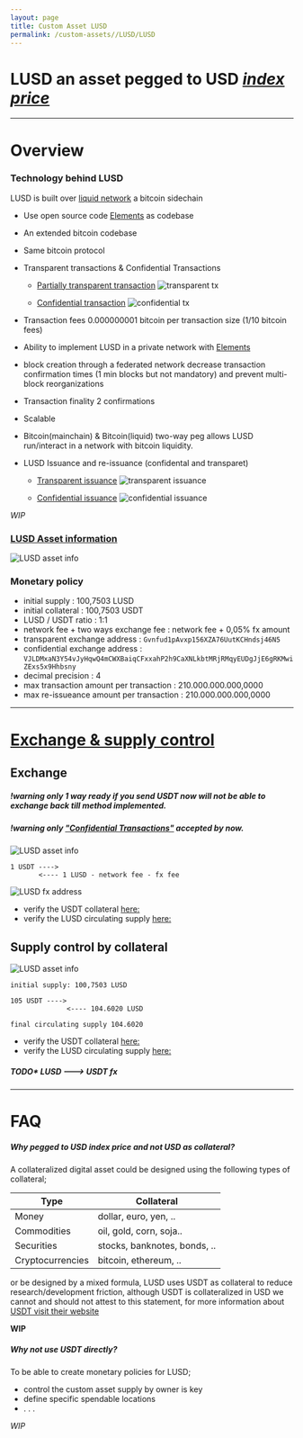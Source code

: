 ```yaml
---
layout: page
title: Custom Asset LUSD
permalink: /custom-assets//LUSD/LUSD
---
```


# LUSD an asset pegged to USD [_index price_](https://en.wikipedia.org/wiki/Price_index)  


***
# Overview

### Technology behind LUSD

LUSD is built over [liquid network](https://blockstream.com/liquid/) a bitcoin sidechain 

- Use open source code [Elements](https://elementsproject.org/) as codebase

- An extended bitcoin codebase

- Same bitcoin protocol 

- Transparent transactions & Confidential Transactions

  - [Partially transparent transaction](https://blockstream.info/liquid/tx/99eaba3fba297bee53179ce58d0c77b63d007ce68d29c3673d61d6cc170466c1) <img class="" alt="transparent tx" src="{{ site.url }}/images/transparent_tx.png" />

  - [Confidential transaction](https://blockstream.info/liquid/tx/c46702887f6a05cdbeb8ef02474733a19f210fc27f8cda4f59bd88d3d495b9ac) <img class="" alt="confidential tx" src="{{ site.url }}/images/confidential_tx.png" />

- Transaction fees 0.000000001 bitcoin per transaction size (1/10 bitcoin fees) 

- Ability to implement LUSD in a private network with [Elements](https://elementsproject.org/) 

- block creation through a federated network decrease transaction confirmation times (1 min blocks but not mandatory) and prevent multi-block reorganizations

- Transaction finality 2 confirmations

- Scalable

- Bitcoin(mainchain) & Bitcoin(liquid) two-way peg allows LUSD run/interact in a network with bitcoin liquidity.

- LUSD Issuance and re-issuance (confidental and transparet)

  - [Transparent issuance](https://blockstream.info/liquid/asset/84467161a382f4b55912805a1ab992c89a7ca126024dbf1463b3d8d5cdf9e68b) <img class="" alt="transparent issuance" src="{{ site.url }}/images/transparent_issuance.png" />

  - [Confidential issuance](https://blockstream.info/liquid/asset/0776a19697274ad487d0fd9ccbffea6fef1c327512e78e01b08df662442e657b) <img class="" alt="confidential issuance" src="{{ site.url }}/images/confidential_issuance.png" />

_WIP_

### [LUSD Asset information](https://blockstream.info/liquid/asset/84467161a382f4b55912805a1ab992c89a7ca126024dbf1463b3d8d5cdf9e68b) 
<img class="" alt="LUSD asset info" src="{{ site.url }}/images/LUSD_asset_info.png" />


### Monetary policy

- initial supply                          : 100,7503 LUSD
- initial collateral                      : 100,7503 USDT
- LUSD / USDT ratio                       : 1:1
- network fee + two ways exchange fee     : network fee + 0,05% fx amount 
- transparent exchange address            : `Gvnfud1pAvxp156XZA76UutKCHndsj46N5` 
- confidential exchange address           : `VJLDMxaN3Y54vJyHqwQ4mCWXBaiqCFxxahP2h9CaXNLkbtMRjRMqyEUDgJjE6gRKMwiZExs5x9Hhbsny`
- decimal precision                       : 4
- max transaction amount per transaction  : 210.000.000.000,0000
- max re-issueance amount per transaction : 210.000.000.000,0000

***
# [Exchange & supply control](https://blockstream.info/liquid/address/Gvnfud1pAvxp156XZA76UutKCHndsj46N5)

## Exchange

##### !warning only 1 way ready if you send USDT now will not be able to exchange back till method implemented.
##### !warning only ["Confidential Transactions"](https://docs.blockstream.com/liquid/technical_overview.html#confidential-transactions) accepted by now.

<img class="" alt="LUSD asset info" src="{{ site.url }}/images/LUSD_fx_green.png" />


```
1 USDT ----> 
       <---- 1 LUSD - network fee - fx fee

```

<img class="" alt="LUSD fx address" src="{{ site.url }}/images/LUSD_fx_address_m.png" />



* verify the USDT collateral         [here:](https://blockstream.info/liquid/address/Gvnfud1pAvxp156XZA76UutKCHndsj46N5) 
* verify the LUSD circulating supply [here:](https://blockstream.info/liquid/asset/84467161a382f4b55912805a1ab992c89a7ca126024dbf1463b3d8d5cdf9e68b)

## Supply control by collateral

<img class="" alt="LUSD asset info" src="{{ site.url }}/images/LUSD_supply_green.png" />

```
initial supply: 100,7503 LUSD

105 USDT ---->
              <---- 104.6020 LUSD 

final circulating supply 104.6020
```

* verify the USDT collateral         [here:](https://blockstream.info/liquid/address/Gvnfud1pAvxp156XZA76UutKCHndsj46N5)
* verify the LUSD circulating supply [here:](https://blockstream.info/liquid/asset/84467161a382f4b55912805a1ab992c89a7ca126024dbf1463b3d8d5cdf9e68b)


##### TODO* LUSD ---> USDT fx 

***
# FAQ 
##### Why pegged to USD _index price_ and not USD as collateral?
A collateralized digital asset could be designed using the following types of collateral;

|Type            |Collateral|
|--------|--------|
|Money           |dollar, euro, yen, ..       |
|Commodities     |oil, gold, corn, soja..         |
|Securities      |stocks, banknotes, bonds, ..|
|Cryptocurrencies|bitcoin, ethereum, ..       |

or be designed by a mixed formula, LUSD uses USDT as collateral to reduce research/development friction, although USDT is collateralized in USD we cannot and should not attest to this statement, for more information about [USDT visit their website](https://tether.to/)

__WIP__

##### Why not use USDT directly?
To be able to create monetary policies for LUSD;

- control the custom asset supply by owner is key  
- define specific spendable locations
- . . .

_WIP_




